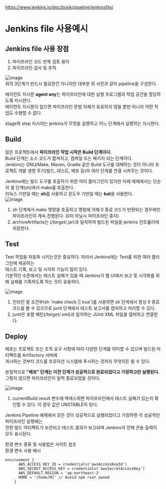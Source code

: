 https://www.jenkins.io/doc/book/pipeline/jenkinsfile/

Jenkins file 사용예시
=============

Jenkins file 사용 장점
------------
  1. 파이프라인 코드 반복 검토 용이
  2. 파이프라인 검사 및 추척

![image](https://user-images.githubusercontent.com/86212081/155975844-b46446d0-a144-4d64-8ac5-bae0145bd03c.png)  
위의 3단계가 반드시 필요한건 아니지만 대부분 위 사진과 같이 pipeline을 구성한다.  

에이전트 지시문 **agent any**는 파이프라인에 대한 실행 프로그램과 작업 공간을 할당하도록 지시한다.  
에이전트 지시문이 없으면 파이프라인 문법 자체가 유효하지 않을 뿐만 아니라 어떤 작업도 수행할 수 없다.  

stage와 step 지시어는 jenkins가 무엇을 실행하고 어느 단계에서 실행하는 지시한다.  

Build
-----------
많은 프로젝트에서 **파이프라인 작업 시작은 Build 단계이다.**  
Build 단계는 소스 코드가 합쳐지고, 컴파일 또는 패키지 되는 단계이다.  
Jenkins는 GNU/Make, Maven, Gradle 같은 Build 도구를 대체하는 것이 아니라 
프로젝트 개발 생명 주기(빌드, 테스트, 베포 등)의 여러 단계를 연결 시켜주는 것이다.  

Jenkins에는 빌드 도구를 호출하기 위한 여러 플러그인이 있지만 아래 예제에서는 단순히 셸 단계(sh)에서 make를 호출한다.  
리눅스 기반일 때는 **sh**를 사용하고 윈도우 기반일 때는 **bat**을 사용한다.  
![image](https://user-images.githubusercontent.com/86212081/155977494-b6a6048e-e612-4432-8886-e245d1859534.png)  
  
  1. sh 단계에서 make 명령을 호출하고 명령에 의해 0 종료 코드가 반환되는 경우에만 파이프라인이 계속 진행된다.  (0이 아닐시 파이프라인 중지)
  2. archiveArtifacts는 (*/target/*.jar)과 일치하여 빌드된 파일을 jenkins 컨트롤러에 저장한다.  
 
Test
------------
Test 작업을 자동화 시키는것은 중요하다. 따라서 Jenkins에는 Test를 위한 여러 플러그인에 제공하는  
테스트 기록, 보고 및 시각화 기능이 많이 있다.  
기본적인 수준에서는 테스트 실패가 있을 때 Jenkins가 웹 UI에서 보고 및 시각화를 위해 실패를 기록하도록 하는 것이 유용하다.  

![image](https://user-images.githubusercontent.com/86212081/155978128-4960bc9b-ddfb-46c2-8cf0-e5abc9bf04a3.png)  
  
  1. 인라인 셸 조건부(sh 'make check || true')를 사용하면 sh 단계에서 항상 0 종료 코드를 볼 수 있으므로 junit 단계에서 테스트 보고서를 캡처하고 처리할 수 있다.  
  2. junit은 포함 패턴(*/target/*.xml)과 일치하는 JUnit XML 파일을 캡처하고 연결한다.  


Deploy
------------
배포는 프로젝트 또는 조직 요구 사항에 따라 다양한 단계를 의미할 수 있으며 빌드된 아티팩트를 Artifactory 서버에  
게시하는 것부터 코드를 프로덕션 시스템에 푸시하는 것까지 무엇이든 될 수 있다.  

본질적으로 **"배포" 단계는 이전 단계가 성공적으로 완료되었다고 가정하고만 실행된다.** 그렇지 않으면 파이프라인이 일찍 종료되었을 것이다.  

![image](https://user-images.githubusercontent.com/86212081/155978503-6755f1b1-af4a-4c9d-b51f-4e0cfa4b7e5c.png)  
  

  1. currentBuild.result 변수에 액세스하면 파이프라인에서 테스트 실패가 있는지 확인할 수 있다. 이 경우 값은 UNSTABLE이 된다.  

Jenkins Pipeline 예제에서 모든 것이 성공적으로 실행되었다고 가정하면 각 성공적인 파이프라인 실행에는  
관련 빌드 아티팩트가 보관되고 테스트 결과가 보고되며 Jenkins의 전체 콘솔 출력이 모두 표시된다.  

환경 변수 종류 및 사용법은 사이트 참조  
환경 변수 사용 예시  
```
environment {
      AWS_ACCESS_KEY_ID = credentials('awsAccessKeyId')
      AWS_SECRET_ACCESS_KEY = credentials('awsSecretAccessKey')
      AWS_DEFAULT_REGION = 'ap-northeast-2'
      HOME = '/home/MJ' // Avoid npm root owned
    }
```
